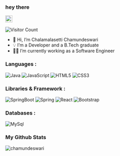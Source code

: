 
### hey there

<a href="https://www.linkedin.com/in/chamundeswari-chalamalasetti-77384921a/"><img src="https://upload.wikimedia.org/wikipedia/commons/c/ca/LinkedIn_logo_initials.png" width="22px" height="22px"/></a>

![Visitor Count](https://profile-counter.glitch.me/{chalamalasettichamundeswari}/count.svg)
- 👋 Hi, I’m Chalamalasetti Chamundeswari
- 💡 I’m a Developer and a B.Tech graduate
- 👩‍💻 I’m currently working as a Software Engineer

### Languages :
![Java](https://img.shields.io/badge/Java-ED8B00?style=for-the-badge&logo=java&logoColor=white)
![JavaScript](https://img.shields.io/badge/JavaScript-323330?style=for-the-badge&logo=javascript&logoColor=F7DF1E)
![HTML5](https://img.shields.io/badge/HTML5-E34F26?style=for-the-badge&logo=html5&logoColor=white)
![CSS3](https://img.shields.io/badge/CSS3-1572B6?style=for-the-badge&logo=css3&logoColor=white)

### Libraries & Framework :
![SpringBoot](https://img.shields.io/badge/Spring_Boot-F2F4F9?style=for-the-badge&logo=spring-boot)
![Spring](https://img.shields.io/badge/Spring-6DB33F?style=for-the-badge&logo=spring&logoColor=white)
![React](https://img.shields.io/badge/React-20232A?style=for-the-badge&logo=react&logoColor=61DAFB)
![Bootstrap](https://img.shields.io/badge/Bootstrap-563D7C?style=for-the-badge&logo=bootstrap&logoColor=white)

### Databases :
![MySql](https://img.shields.io/badge/MySQL-005C84?style=for-the-badge&logo=mysql&logoColor=white)

### My Github Stats
<p> <img src="https://github-readme-stats.vercel.app/api?username=chalamalasettichamundeswari&show_icons=true&theme=gotham" alt="chamundeswari" />

